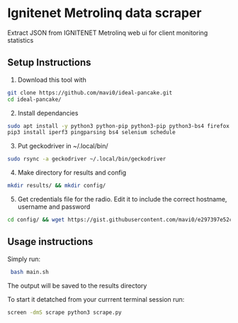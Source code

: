 # Ignitenet Metrolinq data scraper

Extract JSON from IGNITENET Metrolinq web ui for client monitoring statistics

## Setup Instructions

1. Download this tool with
```bash
git clone https://github.com/mavi0/ideal-pancake.git
cd ideal-pancake/
```
2. Install dependancies
```bash
sudo apt install -y python3 python-pip python3-pip python3-bs4 firefox vim wget screen
pip3 install iperf3 pingparsing bs4 selenium schedule
```
3. Put geckodriver in ~/.local/bin/
```bash
sudo rsync -a geckodriver ~/.local/bin/geckodriver
```
4. Make directory for results and config
```bash
mkdir results/ && mkdir config/
```
5. Get credentials file for the radio. Edit it to include the correct hostname, username and password
```bash
cd config/ && wget https://gist.githubusercontent.com/mavi0/e297397e52cd613f7b96228164000e4e/raw/cdd6b9a256473eba3afe1c6de998946f91360a4b/credentials.json && vi credentials.json
```

## Usage instructions

Simply run:
```bash
 bash main.sh
 ```
The output will be saved to the results directory

To start it detatched from your currrent terminal session run:
```bash
screen -dmS scrape python3 scrape.py
```
